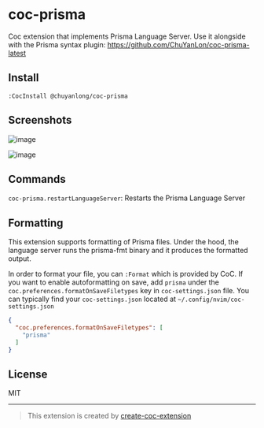 # coc-prisma

Coc extension that implements Prisma Language Server. Use it alongside with the Prisma syntax plugin: https://github.com/ChuYanLon/coc-prisma-latest

## Install

`:CocInstall @chuyanlong/coc-prisma`


## Screenshots
![image](https://user-images.githubusercontent.com/22195362/85920005-c8faca80-b88d-11ea-9a49-e3ebfad22375.png)

![image](https://user-images.githubusercontent.com/22195362/85920012-d2843280-b88d-11ea-8517-95595c354325.png)

## Commands

`coc-prisma.restartLanguageServer`: Restarts the Prisma Language Server


## Formatting

This extension supports formatting of Prisma files. Under the hood, the language server runs the prisma-fmt binary and it produces the formatted output. 


In order to format your file, you can `:Format` which is provided by CoC. If you want to enable autoformatting on save, add `prisma` under the `coc.preferences.formatOnSaveFiletypes` key in `coc-settings.json` file.  You can typically find your `coc-settings.json` located at `~/.config/nvim/coc-settings.json`

```json
{
  "coc.preferences.formatOnSaveFiletypes": [
    "prisma"
  ]
}

```

## License

MIT

---

> This extension is created by [create-coc-extension](https://github.com/fannheyward/create-coc-extension)
